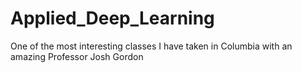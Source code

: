 # Applied_Deep_Learning

One of the most interesting classes I have taken in Columbia with an amazing Professor Josh Gordon